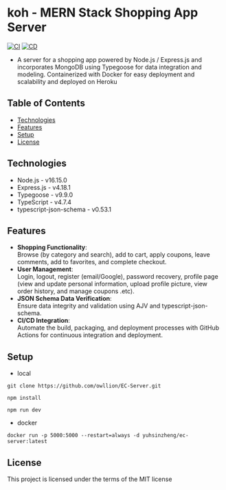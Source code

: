 ﻿# koh - MERN Stack Shopping App Server
 
[![CI](https://github.com/owllion/EC-Server/actions/workflows/node.yml/badge.svg)](https://github.com/owllion/EC-Server/actions/workflows/node.yml)
[![CD](https://github.com/owllion/EC-Server/actions/workflows/main.yml/badge.svg)](https://github.com/owllion/EC-Server/actions/workflows/main.yml)

- A server for a shopping app powered by Node.js / Express.js and incorporates MongoDB using Typegoose for data integration and modeling. Containerized with Docker for easy deployment and scalability and deployed on Heroku

## Table of Contents
- [Technologies](#technologies)
- [Features](#features)
- [Setup](#setup)
- [License](#license)

## Technologies

- Node.js - v16.15.0
- Express.js - v4.18.1
- Typegoose - v9.9.0
- TypeScript - v4.7.4
- typescript-json-schema - v0.53.1

## Features
- <strong>Shopping Functionality</strong>: <br>Browse (by category and search), add to cart, apply coupons, leave comments, add to favorites, and complete checkout.
- <strong>User Management</strong>: <br>Login, logout, register (email/Google), password recovery, profile page (view and update personal information, upload profile picture, view order history, and manage coupons .etc).
- <strong>JSON Schema Data Verification</strong>: <br>Ensure data integrity and validation using AJV and typescript-json-schema.
- <strong>CI/CD Integration</strong>:  <br>Automate the build, packaging, and deployment processes with GitHub Actions for continuous integration and deployment.

## Setup

- local

```
git clone https://github.com/owllion/EC-Server.git

npm install

npm run dev
```

- docker

```
docker run -p 5000:5000 --restart=always -d yuhsinzheng/ec-server:latest
```

## License

This project is licensed under the terms of the MIT license
